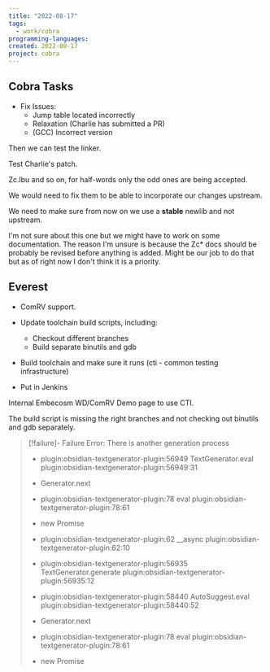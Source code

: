 ```yaml
---
title: "2022-08-17"
tags:
  - work/cobra
programming-languages:
created: 2022-08-17
project: cobra
---
```

## Cobra Tasks
- Fix Issues:
    - Jump table located incorrectly
    - Relaxation (Charlie has submitted a PR)
    - (GCC) Incorrect version

Then we can test the linker.

Test Charlie's patch.

Zc.lbu and so on, for half-words only the odd ones are being accepted.

We would need to fix them to be able to incorporate our changes upstream.

We need to make sure from now on we use a **stable** newlib and not upstream.

I'm not sure about this one but we might have to work on some documentation. The reason I'm unsure is because the Zc\* docs should be probably be revised before anything is added. Might be our job to do that but as of right now I don't think it is a priority.

## Everest
- ComRV support.

- Update toolchain build scripts, including:
    - Checkout different branches
    - Build separate binutils and gdb
- Build toolchain and make sure it runs (cti - common testing infrastructure)
- Put in Jenkins

Internal Embecosm WD/ComRV Demo page to use CTI.

The build script is missing the right branches and not checking out binutils and gdb separately.
> [!failure]- Failure 
>   Error: There is another generation process
>   
>   - plugin:obsidian-textgenerator-plugin:56949 TextGenerator.eval
>     plugin:obsidian-textgenerator-plugin:56949:31
>   
>   - Generator.next
>   
>   - plugin:obsidian-textgenerator-plugin:78 eval
>     plugin:obsidian-textgenerator-plugin:78:61
>   
>   - new Promise
>   
>   - plugin:obsidian-textgenerator-plugin:62 __async
>     plugin:obsidian-textgenerator-plugin:62:10
>   
>   - plugin:obsidian-textgenerator-plugin:56935 TextGenerator.generate
>     plugin:obsidian-textgenerator-plugin:56935:12
>   
>   - plugin:obsidian-textgenerator-plugin:58440 AutoSuggest.eval
>     plugin:obsidian-textgenerator-plugin:58440:52
>   
>   - Generator.next
>   
>   - plugin:obsidian-textgenerator-plugin:78 eval
>     plugin:obsidian-textgenerator-plugin:78:61
>   
>   - new Promise
>   
>  
